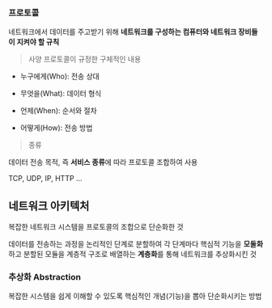 ### 프로토콜

네트워크에서 데이터를 주고받기 위해 **네트워크를 구성하는 컴퓨터와 네트워크 장비들이 지켜야 할 규칙**

> 사양
프로토콜이 규정한 구체적인 내용

- 누구에게(Who): 전송 상대

- 무엇을(What): 데이터 형식

- 언제(When): 순서와 절차

- 어떻게(How): 전송 방법

> 종류

데이터 전송 목적, 즉 **서비스 종류**에 따라 프로토콜 조합하여 사용

TCP, UDP, IP, HTTP …


## 네트워크 아키텍처

복잡한 네트워크 시스템을 프로토콜의 조합으로 단순화한 것

데이터를 전송하는 과정을 논리적인 단계로 분할하여 각 단계마다 핵심적 기능을 **모둘화**하고 분할된 모듈을 계층적 구조로 배열하는 **계층화**를 통해 네트워크를 추상화시킨 것

### 추상화 Abstraction

복잡한 시스템을 쉽게 이해할 수 있도록 핵심적인 개념(기능)을 뽑아 단순화시키는 방법



